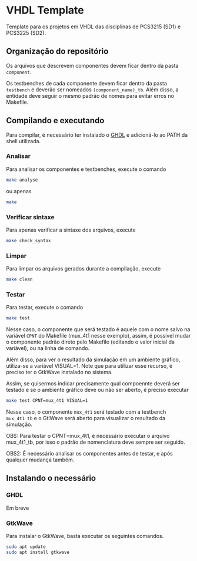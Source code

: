 # VHDL Template

Template para os projetos em VHDL das disciplinas de PCS3215 (SD1) e PCS3225 (SD2).

## Organização do repositório

Os arquivos que descrevem componentes devem ficar dentro da pasta `component`.

Os testbenches de cada componente devem ficar dentro da pasta `testbench` e deverão ser nomeados `(component_name)_tb`. Além disso, a entidade deve seguir o mesmo padrão de nomes para evitar erros no Makefile.

## Compilando e executando

Para compilar, é necessário ter instalado o [GHDL](https://github.com/ghdl/ghdl) e adicioná-lo ao PATH da shell utilizada.

### Analisar
Para analisar os componentes e testbenches, execute o comando
```bash
make analyse
```
ou apenas
```bash
make
```

### Verificar sintaxe
Para apenas verificar a sintaxe dos arquivos, execute
```bash
make check_syntax
```

### Limpar
Para limpar os arquivos gerados durante a compilação, execute
```bash
make clean
```

### Testar
Para testar, execute o comando
```bash
make test
```
Nesse caso, o componente que será testado é aquele com o nome salvo na variável `CPNT` do Makefile (mux_4t1 nesse exemplo), assim, é possível mudar o componente padrão direto pelo Makefile (editando o valor inicial da variável), ou na linha de comando.

Além disso, para ver o resultado da simulação em um ambiente gráfico, utiliza-se a variável VISUAL=1. Note que para utilizar esse recurso, é preciso ter o GtkWave instalado no sistema.

Assim, se quisermos indicar precisamente qual compoennte deverá ser testado e se o ambiente gráfico deve ou não ser aberto, é preciso executar

```bash
make test CPNT=mux_4t1 VISUAL=1
```
Nesse caso, o componente `mux_4t1` será testado com a testbench `mux_4t1_tb` e o GtlWave será aberto para visualizar o resultado da simulação.

OBS: Para testar o CPNT=mux_4t1, é necessário executar o arquivo mux_4t1_tb, por isso o padrão de nomenclatura deve sempre ser seguido.

OBS2: É necessário analisar os componentes antes de testar, e após qualquer mudança também.

## Instalando o necessário

### GHDL

Em breve

### GtkWave

Para instalar o GtkWave, basta executar os seguintes comandos.

```bash
sudo apt update
sudo apt install gtkwave
```
